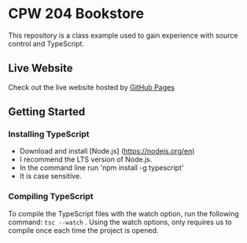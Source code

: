 # CPW 204 Bookstore
This repository is a class example used to gain experience with source control and TypeScript.

## Live Website
Check out the live website hosted by [GitHub Pages](https://jturner707.github.io/CPWBookStore/)

## Getting Started

### Installing TypeScript
- Download and install [Node.js] (https://nodejs.org/en)
- I recommend the LTS version of Node.js.
- In the command line run 'npm install -g typescript'
- It is case sensitive.

### Compiling TypeScript
To compile the TypeScript files with the watch option, 
run the following command: `tsc --watch` .  Using the watch 
options, only requires us to compile once each time the 
project is opened. 
